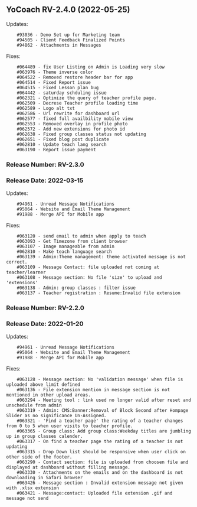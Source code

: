

## YoCoach RV-2.4.0 (2022-05-25)


Updates:

        #93036 - Demo Set up for Marketing team
        #94505 - Client Feedback Finalized Points
        #94862 - Attachments in Messages

Fixes:

        #064489 - fix User Listing on Admin is Loading very slow
        #063976 - Theme inverse color
        #064522 - Removed restore header bar for app
        #064514 - Fixed Report issue
        #064515 - Fixed Lesson plan bug
        #064442 - saturday schduling issue
        #062321 - Optimize the query of teacher profile page.
        #062509 - Decrese Teacher profile loading time
        #062589 - Logo alt txt
        #062586 - Url rewrite for dashboard url
        #062577 - fixed full availbility mobile view
        #062553 - Removed overlay in profile photo
        #062572 - Add new extensions for photo id
        #062638 - Fixed group classes status not updating
        #062651 - Fixed blog post duplicate
        #062810 - Update teach lang search
        #063190 - Report issue payment

### Release Number: RV-2.3.0
### Release Date: 2022-03-15

Updates:

        #94961 - Unread Message Notifications
        #95064 - Website and Email Theme Management
        #91988 - Merge API for Mobile app

Fixes:

        #063120 - send email to admin when apply to teach
        #063093 - Get Timezone from client browser
        #063107 - Image manageable from admin
        #062810 - Make teach language search
        #063139 - Admin:Theme management: theme activated message is not correct.
        #063109 - Message Contact: file uploaded not coming at teacher/learner 
        #063108 - Message section: No file 'size' to upload and 'extensions'
        #063138 - Admin: group classes : filter issue
        #063137 - Teacher registration : Resume:Invalid file extension

### Release Number: RV-2.2.0
### Release Date: 2022-01-20

Updates:

        #94961 - Unread Message Notifications
        #95064 - Website and Email Theme Management
        #91988 - Merge API for Mobile app

Fixes:

        #063128 - Message section: No 'validation message' when file is uploaded above limit defined
        #063136 - File extension mention in message section is not mentioned in other upload areas. 
        #063294 - Meeting tool : link used no longer valid after reset and unschedule from admin 
        #063319 - Admin: CMS:Banner:Removal of Block Second after Hompage Slider as no significance Un-Assigned.
        #063321 - 'Find a teacher page' the rating of a teacher changes from 0 to 5 when user visits to teacher profile.
        #063365 - Group class: Add group class:Weekday titles are jumbling up in group classes calender.
        #063317 - On find a teacher page the rating of a teacher is not updating 
        #063315 - Drop Down list should be responsive when user click on other side of the footer.
        #063290 - Contact section: file is uploaded from choosen file and displayed at dashboard without filling message.
        #063330 - Attachments on the emails and on the dashboard is not downloading in Safari browser 
        #063426 - Message section : Invalid extension message not given with .xlsx extension
        #063421 - Message:contact: Uploaded file extension .gif and message not send 
